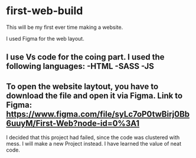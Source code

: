 # first-web-build
This will be my first ever time making a website. 


I used Figma for the web layout. 

I use Vs code for the coing part. 
I used the following languages: 
-HTML
-SASS
-JS
-------------------------------------------------------------------------------------------------------------------------------------------------------------------------

To open the website laytout, you have to download the file and open it via Figma. 
Link to Figma: https://www.figma.com/file/syLc7oP0twBirj0Bb6uuyM/First-Web?node-id=0%3A1
-------------------------------------------------------------------------------------------------------------------------------------------------------------------------


I decided that this project had failed, since the code was clustered with mess.
I will make a new Project instead. 
I have learned the value of neat code. 

